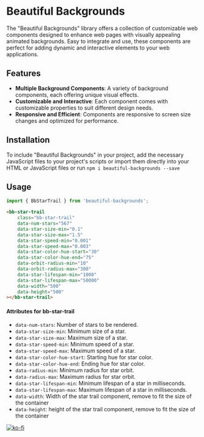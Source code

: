 # Beautiful Backgrounds

The "Beautiful Backgrounds" library offers a collection of customizable web components designed to enhance web pages with visually appealing animated backgrounds. Easy to integrate and use, these components are perfect for adding dynamic and interactive elements to your web applications.

## Features

-   **Multiple Background Components**: A variety of background components, each offering unique visual effects.
-   **Customizable and Interactive**: Each component comes with customizable properties to suit different design needs.
-   **Responsive and Efficient**: Components are responsive to screen size changes and optimized for performance.

## Installation

To include "Beautiful Backgrounds" in your project, add the necessary JavaScript files to your project's scripts or import them directly into your HTML or JavaScript files or run `npm i beautiful-backgrounds --save`

## Usage

```js
import { BbStarTrail } from 'beautiful-backgrounds';
```

```html
<bb-star-trail
    class="bb-star-trail"
    data-num-stars="567"
    data-star-size-min="0.1"
    data-star-size-max="1.5"
    data-star-speed-min="0.001"
    data-star-speed-max="0.003"
    data-star-color-hue-start="30"
    data-star-color-hue-end="75"
    data-orbit-radius-min="10"
    data-orbit-radius-max="300"
    data-star-lifespan-min="1000"
    data-star-lifespan-max="50000"
    data-width="500"
    data-height="500"
></bb-star-trail>
```

#### Attributes for bb-star-trail

-   `data-num-stars`: Number of stars to be rendered.
-   `data-star-size-min`: Minimum size of a star.
-   `data-star-size-max`: Maximum size of a star.
-   `data-star-speed-min`: Minimum speed of a star.
-   `data-star-speed-max`: Maximum speed of a star.
-   `data-star-color-hue-start`: Starting hue for star color.
-   `data-star-color-hue-end`: Ending hue for star color.
-   `data-radius-min`: Minimum radius for star orbit.
-   `data-radius-max`: Maximum radius for star orbit.
-   `data-star-lifespan-min`: Minimum lifespan of a star in milliseconds.
-   `data-star-lifespan-max`: Maximum lifespan of a star in milliseconds.
-   `data-width`: Width of the star trail component, remove to fit the size of the container
-   `data-height`: height of the star trail component, remove to fit the size of the container

[![ko-fi](https://ko-fi.com/img/githubbutton_sm.svg)](https://ko-fi.com/A0A3QJPZ9)
